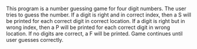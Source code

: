 This program is a number guessing game for four digit numbers. The user tries to guess the number. If a digit is right and in correct index, then a S will be printed for each correct digit in correct location. If a digit is right but in wrong index, then a P will be printed for each correct digit in wrong location. If no digits are correct, a F will be printed. Game continues until user guesses correctly.
